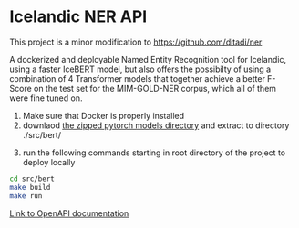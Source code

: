# Icelandic NER API 

This project is a minor modification to https://github.com/ditadi/ner

A dockerized and deployable Named Entity Recognition tool for Icelandic, using a faster IceBERT model, but also offers the possibilty of using a combination of 4 Transformer models that together achieve a better F-Score on the test set for the MIM-GOLD-NER corpus, which all of them were fine tuned on. 


1) Make sure that Docker is properly installed
2) downlaod [the zipped pytorch models directory](https://drive.google.com/file/d/1ymquVvgU1b5sDZRimVRZtEQ1-hAMlz_H/view?usp=sharing) and extract to directory ./src/bert/
<!-- 3) make sure that the content of the pytorch directory are directly under the ./src/bert/model directory. (e.g. ./src/bert/model/pytorch_model.bin needs to be the correct path to the model binary.  -->
3) run the following commands starting in root directory of the project to deploy locally

```bash
cd src/bert
make build
make run
```

[Link to OpenAPI documentation](https://app.swaggerhub.com/apis/asmundur10/Icelandic-NER/1.0.0-oas3)

